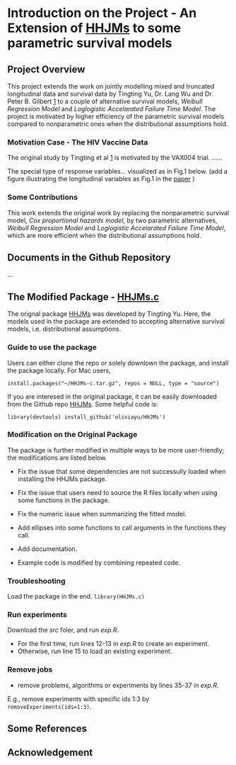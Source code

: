 # Introduction on the Project - An Extension of [HHJMs](https://github.com/oliviayu/HHJMs) to some parametric survival models

## Project Overview

This project extends the work on jointly modelling mixed and truncated longitudinal data and survival data by Tingting Yu, Dr. Lang Wu and Dr. Peter B. Gilbert [1](https://academic.oup.com/biostatistics/article/19/3/374/4210131?login=true) to a couple of alternative survival models, *Weibull Regression Model* and *Loglogistic Accelarated Failure Time Model*. The project is motivated by higher efficiency of the parametric survival models compared to nonparametric ones when the distributional assumptions hold. 

### Motivation Case - The HIV Vaccine Data

The original study by Tingting et al [1](https://academic.oup.com/biostatistics/article/19/3/374/4210131?login=true) is motivated by the VAX004 trial. 
......

The special type of response variables... visualized as in Fig.1 below. (add a figure illustrating the longitudinal variables as Fig.1 in the [paper](https://academic.oup.com/biostatistics/article/19/3/374/4210131?login=true) )

### Some Contributions

This work extends the original work by replacing the nonparametric survival model, *Cox proportional hazards model*, by two parametric alternatives, *Weibull Regression Model* and *Loglogistic Accelarated Failure Time Model*, which are more efficient when the distributional assumptions hold.


## Documents in the Github Repository

...


## The Modified Package - [HHJMs.c](HHJMs-l.tar.gz)

The orignal package [HHJMs](https://github.com/oliviayu/HHJMs) was developed by Tingting Yu. Here, the models used in the package are extended to accepting alternative survival models, i.e. distributional assumptions. 

### Guide to use the package

Users can either clone the repo or solely downlown the package, and install the package locally. For Mac users,

`install.packages("~/HHJMs-c.tar.gz", repos = NULL, type = "source")`

If you are interesed in the original package, it can be easily downloaded from the Github repo [HHJMs](https://github.com/oliviayu/HHJMs). Some helpful code is:

`library(devtools)
install_github('oliviayu/HHJMs')`

### Modification on the Original Package

The package is further modified in multiple ways to be more user-friendly; the modifications are listed below.

- Fix the issue that some dependencies are not successully loaded when installing the HHJMs package.

- Fix the issue that users need to source the R files locally when using some functions in the package.

- Fix the numeric issue when summarizing the fitted model.

- Add ellipses into some functions to call arguments in the functions they call.

- Add documentation.

- Example code is modified by combining repeated code.




### Troubleshooting

Load the package in the end.
`library(HHJMs.c)`


### Run experiments

Download the *src* foler, and run *exp.R*.

- For the first time, run lines 12-13 in *exp.R* to create an experiment.
- Otherwise, run line 15 to load an existing experiment.

### Remove jobs

- remove problems, algorithms or experiments by lines 35-37 in *exp.R*.

E.g., remove experiments with specific ids 1:3 by 
`removeExperiments(ids=1:3)`.

## Some References


## Acknowledgement
